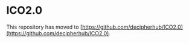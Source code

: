 # ICO2.0

This repository has moved to [https://github.com/decipherhub/ICO2.0](https://github.com/decipherhub/ICO2.0).
